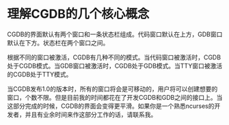 理解CGDB的几个核心概念
======================

CGDB的界面默认有两个窗口和一条状态栏组成。代码窗口默认在上方，GDB窗口默认在下方。状态栏在两个窗口之间。

根据不同的窗口被激活，CGDB有几种不同的模式。当代码窗口被激活时，CGDB处于CGDB模式。当GDB窗口被激活时，CGDB处于GDB模式。当TTY窗口被激活的CGDB处于TTY模式。

当CGDB发布1.0的版本时，所有的窗口将会是可移动的，用户将可以创建想要的窗口，个数不限。但是目前我的时间都花在了开发CGDB和GDB之间的接口上。当这部分完成的时候，CGDB的界面会变得更平滑。如果你是一个熟悉ncurses的开发者，并且有业余时间来作这部分工作的话，请联系我。